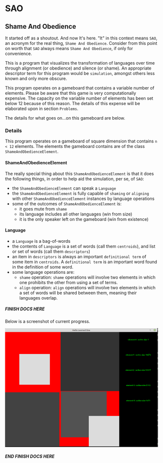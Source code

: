 # SAO
## Shame And Obedience

It started off as a shoutout. And now It's here. "It" in this
context means `SAO`, an acronym for the real thing, `Shame And Obedience`. Consider
from this point on worth that `SAO` always means `Shame And Obedience`, if only
for convenience.

This is a program that visualizes the transformation of languages over time through
alignment (or obedience) and silence (or shame). An appropriate descriptor term
for this program would be `simulation`, amongst others less known and only more
obscure.

This program operates on a gameboard that contains a variable number of elements.
Please be aware that this game is very computationally expensive. The capacity
on the variable number of elements has been set below 12 because of this reason.
The details of this expense will be elaborated upon in section `Problems`.  

The details for what goes on...on this gameboard are below.

### Details
This program operates on a gameboard of square dimension that contains `n < 12`
elements. The elements the gameboard contains are of the class `ShameAndObedienceElement`.

#### ShameAndObedienceElement
The really special thing about this `ShameAndObedienceElement` is that it does the
following things, in order to help aid the simulation, per se, of `SAO`:
- the `ShameAndObedienceElement` can speak a `Language`
- the `ShameAndObedienceElement` is fully capable of `shaming` or `aligning` with other
  `ShameAndObedienceElement` instances by language operations
- some of the outcomes of `ShameAndObedienceElement` is:
    - it goes mute from `shame`
    - its language includes all other languages (win from size)
    - it is the only speaker left on the gameboard (win from existence)


#### Language
- a `Language` is a bag-of-words
- the contents of `Language` is a set of words (call them `centroids`), and
  list or set of words (call them `descriptors`)
- an item in `descriptors` is always an important `definitional term` of some
  item in `centroids`. A `definitional term` is an important word found in the
  definition of some word.
- some language operations are:
  - `shame` operation: `shame` operations will involve two elements in which
                        one prohibits the other from using a set of terms.
  - `align` operation: `align` operations will involve two elements in which
                        a set of words will be shared between them, meaning
                        their languages overlap.

##### FINISH DOCS HERE

Below is a screenshot of current progress.

![alt text](display.png "Title")


##### END FINISH DOCS HERE
